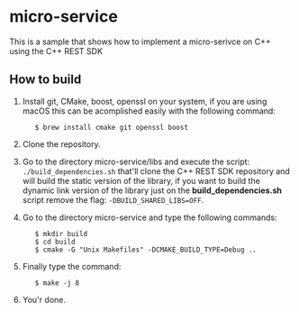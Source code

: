 # micro-service
This is a sample that shows how to implement a micro-serivce on C++ using the C++ REST SDK

## How to build

1. Install git, CMake, boost, openssl on your system, if you are using macOS this can be acomplished easily with the following command: 

          $ brew install cmake git openssl boost
          
2. Clone the repository.
3. Go to the directory micro-service/libs and execute the script: ```./build_dependencies.sh``` that'll clone the C++ REST SDK repository and will build the static version of the library, if you want to build the dynamic link version of the library just on the **build_dependencies.sh** script remove the flag: ```-DBUILD_SHARED_LIBS=OFF```.
4. Go to the directory micro-service and type the following commands:

          $ mkdir build
          $ cd build
          $ cmake -G "Unix Makefiles" -DCMAKE_BUILD_TYPE=Debug ..
          
5. Finally type the command:

          $ make -j 8
          
6. You'r done.
